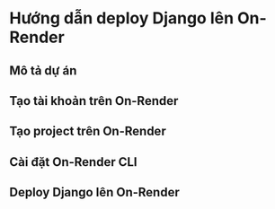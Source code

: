 # Hướng dẫn deploy Django lên On-Render

## Mô tả dự án
## Tạo tài khoản trên On-Render
## Tạo project trên On-Render
## Cài đặt On-Render CLI
## Deploy Django lên On-Render
